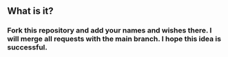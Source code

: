 ## What is it?
### Fork this repository and add your names and wishes there. I will merge all requests with the main branch. I hope this idea is successful.

